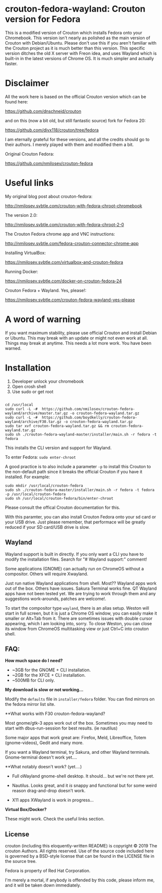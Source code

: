 crouton-fedora-wayland: Crouton version for Fedora
=================================================

This is a modified version of Crouton which installs Fedora onto your Chromebook.
This version isn't nearly as polished as the main version of Crouton with Debian/Ubuntu.
Please don't use this if you aren't familiar with the Crouton project as it is much better
than this version. This specific version ditches the old X server with Freon idea, and uses
Wayland which is built-in in the latest versions of Chrome OS. It is much simpler
and actually faster.

Disclaimer
=================================================

All the work here is based on the official Crouton version which can be found here:

https://github.com/dnschneid/crouton

and on this (now a bit old, but still fantastic source) fork for Fedora 20:

https://github.com/divx118/crouton/tree/fedora

I am eternally grateful for these versions, and all the credits should go to their authors.
I merely played with them and modified them a bit.

Original Crouton Fedora:

https://github.com/nmilosev/crouton-fedora

Useful links
=================================================

My original blog post about crouton-fedora:

http://nmilosev.svbtle.com/crouton-with-fedora-chroot-chromebook

The version 2.0:

http://nmilosev.svbtle.com/crouton-with-fedora-chroot-2-0

The Crouton Fedora chrome app and VNC instructions:

http://nmilosev.svbtle.com/fedora-crouton-connector-chrome-app

Installing VirtualBox:

https://nmilosev.svbtle.com/virtualbox-and-crouton-fedora

Running Docker:

https://nmilosev.svbtle.com/docker-on-crouton-fedora-24

Crouton Fedora + Wayland. Yes, please!:

https://nmilosev.svbtle.com/crouton-fedora-wayland-yes-please

A word of warning
=================================================

If you want maximum stability, please use official Crouton and install Debian or Ubuntu.
This may break with an update or might not even work at all. Things may break at anytime. 
This needs a lot more work. You have been warned.

Installation
=================================================

1. Developer unlock your chromebook
2. Open crosh shell
3. Use sudo or get root

```

cd /usr/local
sudo curl -L -#  https://github.com/nmilosev/crouton-fedora-wayland/archive/master.tar.gz -o crouton-fedora-wayland.tar.gz
sudo curl -L -#  https://github.com/boydkelly/crouton-fedora-wayland/archive/F30.tar.gz -o crouton-fedora-wayland.tar.gz
sudo tar xvf crouton-fedora-wayland.tar.gz && rm crouton-fedora-wayland.tar.gz
sudo sh ./crouton-fedora-wayland-master/installer/main.sh -r fedora -t fedora
```

This installs the CLI version and support for Wayland. 

To enter Fedora: ```sudo enter-chroot```

A good practice is to also include a parameter ```-p``` to install this Crouton to the non-default path since it breaks the official Crouton if you have it installed. For example:

```
sudo mkdir /usr/local/crouton-fedora
sudo sh ./crouton-fedora-master/installer/main.sh -r fedora -t fedora -p /usr/local/crouton-fedora
sudo sh /usr/local/crouton-fedora/bin/enter-chroot
```

Please consult the offical Crouton documentation for this.

With this paramter, you can also install Crouton Fedora onto your sd card or your USB drive. Just please remember, that performace will be greatly reduced if your SD card/USB drive is slow.

Wayland
---

Wayland support is built in directly. If you only want a CLI you have to modify the installation files. Search for "# Wayland support:" comment!

Some applications (GNOME) can actually run on ChromeOS without a compositor. Others will require Xwayland.  

Just run native Wayland applications from shell. Most?? Wayland apps work out of the box.  Others have issues.  Sakura Terminal works fine. QT Wayland apps have not been tested yet.  We are trying to work through them and any suggestions work-arounds, patches are welcome!.

To start the compositor type `wayland`, there is an alias setup. Weston will start in full screen, but it is just a Chrome OS window, you can easily make it smaller or Alt+Tab from it. There are sometimes issues with double cursor appearing, which I am looking into, sorry. To close Weston, you can close its window from ChromeOS multitasking view or just Ctrl+C into crouton shell.

FAQ:
---

**How much space do I need?**

- ~3GB for the GNOME + CLI installation.
- ~2GB for the XFCE + CLI installation.
- ~500MB for CLI only.

**My download is slow or not working...**

Modify the ```defaults``` file in ```installer/fedora``` folder. You can find mirrors on the fedora mirror list site.

**What works with F30 crouton-fedora-wayland?

Most gnome/gtk-3 apps work out of the box.  Sometimes you may need to start with dbus-run-session for best results.  (ie nautilus)

Some major apps that work great are:  Firefox, Meld, Libreoffice, Totem (gnome-videos), Gedit and many more.

If you want a Wayland terminal, try Sakura, and other Wayland terminals.  Gnome-terminal doesn't work yet....

**What notably doesn't work?  (yet....)

- Full oWayland gnome-shell desktop.  It should... but we're not there yet.

- Nautilus.  Looks great, and it *is* snappy and functional but for some weird reason drag-and-drop doesn't work.

- X11 apps  XWayland is work in progress...

**Virtual Box/Docker?**

These might work. Check the useful links section.

License
-------
crouton (including this eloquently-written README) is copyright &copy; 2019 The
crouton Authors. All rights reserved. Use of the source code included here is
governed by a BSD-style license that can be found in the LICENSE file in the
source tree.

Fedora is property of Red Hat Corporation.

I'm merely a mortal, if anybody is offended by this code, please inform me, and it will be taken down immediately.
